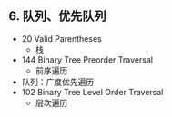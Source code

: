 ## 6. 队列、优先队列

- 20 Valid Parentheses
  - 栈
- 144 Binary Tree Preorder Traversal
  - 前序遍历
- 队列：广度优先遍历
- 102 Binary Tree Level Order Traversal
  - 层次遍历 

